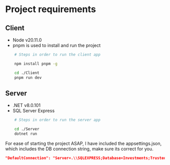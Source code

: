<h1>Project requirements</h1>

## Client

- Node v20.11.0
- pnpm is used to install and run the project

```bash
    # Steps in order to run the client app

    npm install pnpm -g

    cd ./Client
    pnpm run dev
```

## Server

- .NET v8.0.101
- SQL Server Express

```bash
    # Steps in order to run the server app

    cd ./Server
    dotnet run
```

For ease of starting the project ASAP, I have included the appsettings.json, which includes the DB connection string, make sure its correct for you.

```json
"DefaultConnection": "Server=.\\SQLEXPRESS;Database=Investments;Trusted_Connection=True;Encrypt=False;"
```
